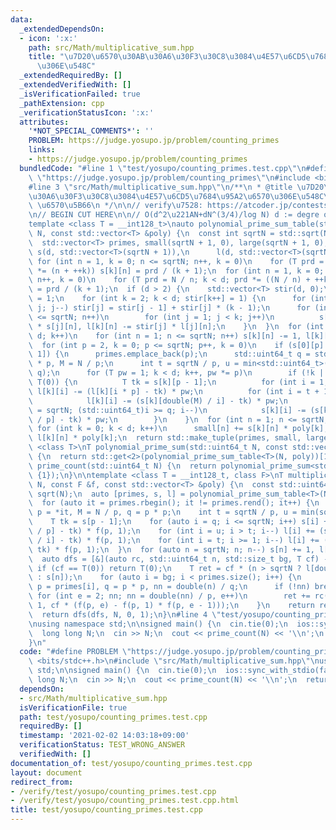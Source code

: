 ```yaml
---
data:
  _extendedDependsOn:
  - icon: ':x:'
    path: src/Math/multiplicative_sum.hpp
    title: "\u7D20\u6570\u30AB\u30A6\u30F3\u30C8\u3084\u4E57\u6CD5\u7684\u95A2\u6570\
      \u306E\u548C"
  _extendedRequiredBy: []
  _extendedVerifiedWith: []
  _isVerificationFailed: true
  _pathExtension: cpp
  _verificationStatusIcon: ':x:'
  attributes:
    '*NOT_SPECIAL_COMMENTS*': ''
    PROBLEM: https://judge.yosupo.jp/problem/counting_primes
    links:
    - https://judge.yosupo.jp/problem/counting_primes
  bundledCode: "#line 1 \"test/yosupo/counting_primes.test.cpp\"\n#define PROBLEM\
    \ \"https://judge.yosupo.jp/problem/counting_primes\"\n#include <bits/stdc++.h>\n\
    #line 3 \"src/Math/multiplicative_sum.hpp\"\n/**\n * @title \u7D20\u6570\u30AB\
    \u30A6\u30F3\u30C8\u3084\u4E57\u6CD5\u7684\u95A2\u6570\u306E\u548C\n * @category\
    \ \u6570\u5B66\n */\n\n// verify\u7528: https://atcoder.jp/contests/abc172/tasks/abc172_d\n\
    \n// BEGIN CUT HERE\n\n// O(d^2\u221AN+dN^(3/4)/log N) d := degre of polynomial\n\
    template <class T = __int128_t>\nauto polynomial_prime_sum_table(std::uint64_t\
    \ N, const std::vector<T> &poly) {\n  const int sqrtN = std::sqrt(N), d = poly.size();\n\
    \  std::vector<T> primes, small(sqrtN + 1, 0), large(sqrtN + 1, 0);\n  std::vector<std::vector<T>>\
    \ s(d, std::vector<T>(sqrtN + 1)),\n      l(d, std::vector<T>(sqrtN + 1));\n \
    \ for (int n = 1, k = 0; n <= sqrtN; n++, k = 0)\n    for (T prd = n; k < d; prd\
    \ *= (n + ++k)) s[k][n] = prd / (k + 1);\n  for (int n = 1, k = 0; n <= sqrtN;\
    \ n++, k = 0)\n    for (T prd = N / n; k < d; prd *= ((N / n) + ++k)) l[k][n]\
    \ = prd / (k + 1);\n  if (d > 2) {\n    std::vector<T> stir(d, 0);\n    stir[1]\
    \ = 1;\n    for (int k = 2; k < d; stir[k++] = 1) {\n      for (int j = k - 1;\
    \ j; j--) stir[j] = stir[j - 1] + stir[j] * (k - 1);\n      for (int n = 1; n\
    \ <= sqrtN; n++)\n        for (int j = 1; j < k; j++)\n          s[k][n] -= stir[j]\
    \ * s[j][n], l[k][n] -= stir[j] * l[j][n];\n    }\n  }\n  for (int k = 0; k <\
    \ d; k++)\n    for (int n = 1; n <= sqrtN; n++) s[k][n] -= 1, l[k][n] -= 1;\n\
    \  for (int p = 2, k = 0; p <= sqrtN; p++, k = 0)\n    if (s[0][p] > s[0][p -\
    \ 1]) {\n      primes.emplace_back(p);\n      std::uint64_t q = std::uint64_t(p)\
    \ * p, M = N / p;\n      int t = sqrtN / p, u = min<std::uint64_t>(sqrtN, N /\
    \ q);\n      for (T pw = 1; k < d; k++, pw *= p)\n        if (!k || poly[k] !=\
    \ T(0)) {\n          T tk = s[k][p - 1];\n          for (int i = 1; i <= t; i++)\
    \ l[k][i] -= (l[k][i * p] - tk) * pw;\n          for (int i = t + 1; i <= u; i++)\n\
    \            l[k][i] -= (s[k][double(M) / i] - tk) * pw;\n          for (int i\
    \ = sqrtN; (std::uint64_t)i >= q; i--)\n            s[k][i] -= (s[k][double(i)\
    \ / p] - tk) * pw;\n        }\n    }\n  for (int n = 1; n <= sqrtN; n++)\n   \
    \ for (int k = 0; k < d; k++)\n      small[n] += s[k][n] * poly[k], large[n] +=\
    \ l[k][n] * poly[k];\n  return std::make_tuple(primes, small, large);\n}\n\ntemplate\
    \ <class T>\nT polynomial_prime_sum(std::uint64_t N, const std::vector<T> &poly)\
    \ {\n  return std::get<2>(polynomial_prime_sum_table<T>(N, poly))[1];\n}\n\nstd::uint64_t\
    \ prime_count(std::uint64_t N) {\n  return polynomial_prime_sum<std::uint64_t>(N,\
    \ {1});\n}\n\ntemplate <class T = __int128_t, class F>\nT multiplicative_sum(std::uint64_t\
    \ N, const F &f, const std::vector<T> &poly) {\n  const std::uint64_t sqrtN =\
    \ sqrt(N);\n  auto [primes, s, l] = polynomial_prime_sum_table<T>(N, poly);\n\
    \  for (auto it = primes.rbegin(); it != primes.rend(); it++) {\n    std::uint64_t\
    \ p = *it, M = N / p, q = p * p;\n    int t = sqrtN / p, u = min(sqrtN, N / q);\n\
    \    T tk = s[p - 1];\n    for (auto i = q; i <= sqrtN; i++) s[i] += (s[double(i)\
    \ / p] - tk) * f(p, 1);\n    for (int i = u; i > t; i--) l[i] += (s[double(M)\
    \ / i] - tk) * f(p, 1);\n    for (int i = t; i >= 1; i--) l[i] += (l[i * p] -\
    \ tk) * f(p, 1);\n  }\n  for (auto n = sqrtN; n; n--) s[n] += 1, l[n] += 1;\n\
    \  auto dfs = [&](auto rc, std::uint64_t n, std::size_t bg, T cf) -> T {\n   \
    \ if (cf == T(0)) return T(0);\n    T ret = cf * (n > sqrtN ? l[double(N) / n]\
    \ : s[n]);\n    for (auto i = bg; i < primes.size(); i++) {\n      std::uint64_t\
    \ p = primes[i], q = p * p, nn = double(n) / q;\n      if (!nn) break;\n     \
    \ for (int e = 2; nn; nn = double(nn) / p, e++)\n        ret += rc(rc, nn, i +\
    \ 1, cf * (f(p, e) - f(p, 1) * f(p, e - 1)));\n    }\n    return ret;\n  };\n\
    \  return dfs(dfs, N, 0, 1);\n}\n#line 4 \"test/yosupo/counting_primes.test.cpp\"\
    \nusing namespace std;\n\nsigned main() {\n  cin.tie(0);\n  ios::sync_with_stdio(false);\n\
    \  long long N;\n  cin >> N;\n  cout << prime_count(N) << '\\n';\n  return 0;\n\
    }\n"
  code: "#define PROBLEM \"https://judge.yosupo.jp/problem/counting_primes\"\n#include\
    \ <bits/stdc++.h>\n#include \"src/Math/multiplicative_sum.hpp\"\nusing namespace\
    \ std;\n\nsigned main() {\n  cin.tie(0);\n  ios::sync_with_stdio(false);\n  long\
    \ long N;\n  cin >> N;\n  cout << prime_count(N) << '\\n';\n  return 0;\n}"
  dependsOn:
  - src/Math/multiplicative_sum.hpp
  isVerificationFile: true
  path: test/yosupo/counting_primes.test.cpp
  requiredBy: []
  timestamp: '2021-02-02 14:03:18+09:00'
  verificationStatus: TEST_WRONG_ANSWER
  verifiedWith: []
documentation_of: test/yosupo/counting_primes.test.cpp
layout: document
redirect_from:
- /verify/test/yosupo/counting_primes.test.cpp
- /verify/test/yosupo/counting_primes.test.cpp.html
title: test/yosupo/counting_primes.test.cpp
---
```

